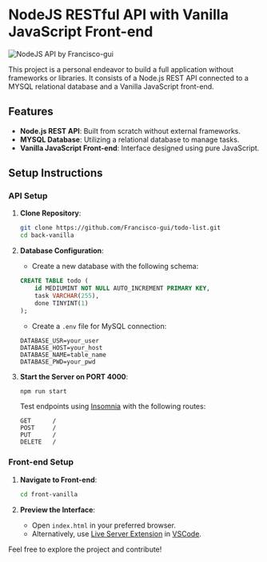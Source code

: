 # NodeJS RESTful API with Vanilla JavaScript Front-end

![NodeJS API by Francisco-gui](https://nodejs.org/static/images/logo.svg)

This project is a personal endeavor to build a full application without frameworks or libraries. It consists of a Node.js REST API connected to a MYSQL relational database and a Vanilla JavaScript front-end.

## Features

- **Node.js REST API**: Built from scratch without external frameworks.
- **MYSQL Database**: Utilizing a relational database to manage tasks.
- **Vanilla JavaScript Front-end**: Interface designed using pure JavaScript.

## Setup Instructions

### API Setup

1. **Clone Repository**:

    ```bash
    git clone https://github.com/Francisco-gui/todo-list.git
    cd back-vanilla
    ```

2. **Database Configuration**:

    - Create a new database with the following schema:

    ```sql
    CREATE TABLE todo (
        id MEDIUMINT NOT NULL AUTO_INCREMENT PRIMARY KEY,
        task VARCHAR(255),
        done TINYINT(1)
    );
    ```

    - Create a `.env` file for MySQL connection:

    ```env
    DATABASE_USR=your_user
    DATABASE_HOST=your_host
    DATABASE_NAME=table_name
    DATABASE_PWD=your_pwd
    ```

3. **Start the Server on PORT 4000**:

    ```bash
    npm run start
    ```

    Test endpoints using [Insomnia](https://insomnia.rest/) with the following routes:

    ```http
    GET      /
    POST     /
    PUT      /
    DELETE   /
    ```

### Front-end Setup

1. **Navigate to Front-end**:

    ```bash
    cd front-vanilla
    ```

2. **Preview the Interface**:

    - Open `index.html` in your preferred browser.
    - Alternatively, use [Live Server Extension](https://github.com/ritwickdey/vscode-live-server-plus-plus) in [VSCode](https://code.visualstudio.com/).

Feel free to explore the project and contribute!
